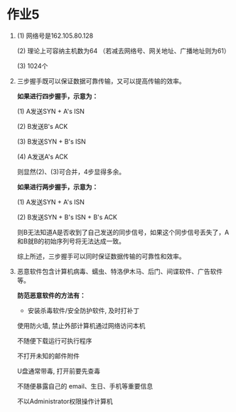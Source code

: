 # 作业5
1. (1) 网络号是162.105.80.128

    (2) 理论上可容纳主机数为64 （若减去网络号、网关地址、广播地址则为61）
  
    (3) 1024个

2. 三步握手既可以保证数据可靠传输，又可以提高传输的效率。

    **如果进行四步握手，示意为：**
    
    (1) A发送SYN + A's ISN
    
    (2) B发送B's ACK
    
    (3) B发送SYN + B's ISN
    
    (4) A发送A's ACK
    
    则显然(2)、(3)可合并，4步显得多余。
    
    **如果进行两步握手，示意为：**
    
    (1) A发送SYN + A's ISN
    
    (2) B发送SYN + B's ISN + B's ACK
    
    则B无法知道A是否收到了自己发送的同步信号，如果这个同步信号丢失了，A和B就B的初始序列号将无法达成一致。
    
    综上所述，三步握手可以同时保证数据传输的可靠性和效率。
    
3. 恶意软件包含计算机病毒、蠕虫、特洛伊木马、后门、间谍软件、广告软件等。

   **防范恶意软件的方法有：**
   
   - 安装杀毒软件/安全防护软件, 及时打补丁

   使用防火墙, 禁止外部计算机通过网络访问本机

   不随便下载运行可执行程序

   不打开未知的邮件附件

   U盘通常带毒, 打开前要先查毒

   不随便暴露自己的 email、生日、手机等重要信息

   不以Administrator权限操作计算机
